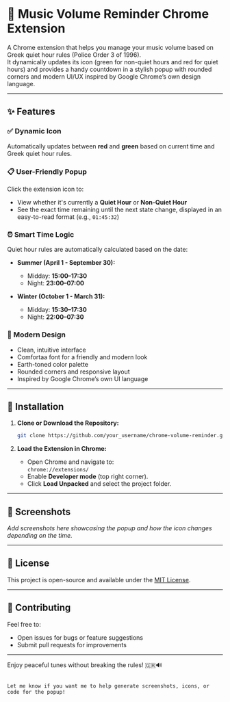 # 🎵 Music Volume Reminder Chrome Extension

A Chrome extension that helps you manage your music volume based on Greek quiet hour rules (Police Order 3 of 1996).  
It dynamically updates its icon (green for non-quiet hours and red for quiet hours) and provides a handy countdown in a stylish popup with rounded corners and modern UI/UX inspired by Google Chrome’s own design language.

---

## ✨ Features

### ✅ Dynamic Icon  
Automatically updates between **red** and **green** based on current time and Greek quiet hour rules.

### 📋 User-Friendly Popup  
Click the extension icon to:
- View whether it's currently a **Quiet Hour** or **Non-Quiet Hour**
- See the exact time remaining until the next state change, displayed in an easy-to-read format (e.g., `01:45:32`)

### ⏰ Smart Time Logic  
Quiet hour rules are automatically calculated based on the date:

- **Summer (April 1 - September 30):**  
  - Midday: **15:00–17:30**  
  - Night: **23:00–07:00**

- **Winter (October 1 - March 31):**  
  - Midday: **15:30–17:30**  
  - Night: **22:00–07:30**

### 🎨 Modern Design  
- Clean, intuitive interface  
- Comfortaa font for a friendly and modern look  
- Earth-toned color palette  
- Rounded corners and responsive layout  
- Inspired by Google Chrome’s own UI language  

---

## 🚀 Installation

1. **Clone or Download the Repository:**
   ```bash
   git clone https://github.com/your_username/chrome-volume-reminder.git
   ```

2. **Load the Extension in Chrome:**
   - Open Chrome and navigate to:  
     `chrome://extensions/`
   - Enable **Developer mode** (top right corner).
   - Click **Load Unpacked** and select the project folder.

---

## 📸 Screenshots

_Add screenshots here showcasing the popup and how the icon changes depending on the time._

---

## 📄 License

This project is open-source and available under the [MIT License](LICENSE).

---

## 🤝 Contributing

Feel free to:
- Open issues for bugs or feature suggestions
- Submit pull requests for improvements
---

Enjoy peaceful tunes without breaking the rules! 🇬🇷🔊
```

Let me know if you want me to help generate screenshots, icons, or code for the popup!
